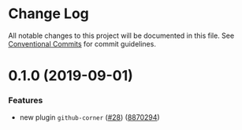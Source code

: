 # Change Log

All notable changes to this project will be documented in this file.
See [Conventional Commits](https://conventionalcommits.org) for commit guidelines.

# 0.1.0 (2019-09-01)


### Features

* new plugin `github-corner` ([#28](https://github.com/evillt/saika/issues/28)) ([8870294](https://github.com/evillt/saika/commit/8870294))
